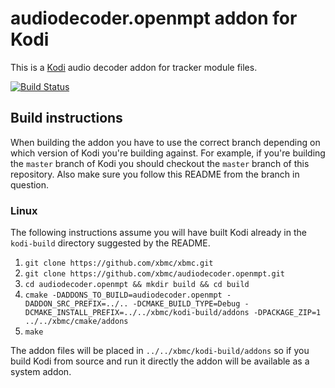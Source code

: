 # audiodecoder.openmpt addon for Kodi

This is a [Kodi](http://kodi.tv) audio decoder addon for tracker module files.

[![Build Status](https://travis-ci.org/xbmc/audiodecoder.openmpt.svg?branch=master)](https://travis-ci.org/xbmc/audiodecoder.openmpt)

## Build instructions

When building the addon you have to use the correct branch depending on which version of Kodi you're building against. 
For example, if you're building the `master` branch of Kodi you should checkout the `master` branch of this repository. 
Also make sure you follow this README from the branch in question.

### Linux

The following instructions assume you will have built Kodi already in the `kodi-build` directory 
suggested by the README.

1. `git clone https://github.com/xbmc/xbmc.git`
2. `git clone https://github.com/xbmc/audiodecoder.openmpt.git`
3. `cd audiodecoder.openmpt && mkdir build && cd build`
4. `cmake -DADDONS_TO_BUILD=audiodecoder.openmpt -DADDON_SRC_PREFIX=../.. -DCMAKE_BUILD_TYPE=Debug -DCMAKE_INSTALL_PREFIX=../../xbmc/kodi-build/addons -DPACKAGE_ZIP=1 ../../xbmc/cmake/addons`
5. `make`

The addon files will be placed in `../../xbmc/kodi-build/addons` so if you build Kodi from source and run it directly 
the addon will be available as a system addon.
